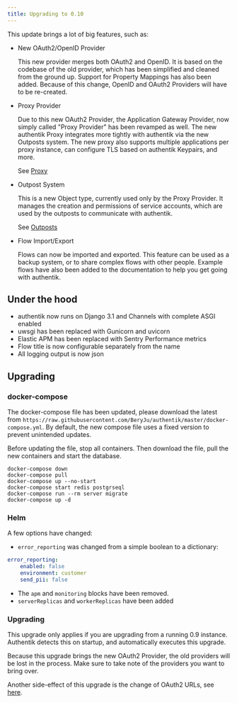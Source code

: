 ```yaml
---
title: Upgrading to 0.10
---
```


This update brings a lot of big features, such as:

-   New OAuth2/OpenID Provider

    This new provider merges both OAuth2 and OpenID. It is based on the codebase of the old provider, which has been simplified and cleaned from the ground up. Support for Property Mappings has also been added. Because of this change, OpenID and OAuth2 Providers will have to be re-created.

-   Proxy Provider

    Due to this new OAuth2 Provider, the Application Gateway Provider, now simply called "Proxy Provider" has been revamped as well. The new authentik Proxy integrates more tightly with authentik via the new Outposts system. The new proxy also supports multiple applications per proxy instance, can configure TLS based on authentik Keypairs, and more.

    See [Proxy](../providers/proxy.md)

-   Outpost System

    This is a new Object type, currently used only by the Proxy Provider. It manages the creation and permissions of service accounts, which are used by the outposts to communicate with authentik.

    See [Outposts](../outposts/outposts.md)

-   Flow Import/Export

    Flows can now be imported and exported. This feature can be used as a backup system, or to share complex flows with other people. Example flows have also been added to the documentation to help you get going with authentik.

## Under the hood

-   authentik now runs on Django 3.1 and Channels with complete ASGI enabled
-   uwsgi has been replaced with Gunicorn and uvicorn
-   Elastic APM has been replaced with Sentry Performance metrics
-   Flow title is now configurable separately from the name
-   All logging output is now json

## Upgrading

### docker-compose

The docker-compose file has been updated, please download the latest from `https://raw.githubusercontent.com/BeryJu/authentik/master/docker-compose.yml`.
By default, the new compose file uses a fixed version to prevent unintended updates.

Before updating the file, stop all containers. Then download the file, pull the new containers and start the database.

```
docker-compose down
docker-compose pull
docker-compose up --no-start
docker-compose start redis postgrseql
docker-compose run --rm server migrate
docker-compose up -d
```

### Helm

A few options have changed:

-   `error_reporting` was changed from a simple boolean to a dictionary:

```yaml
error_reporting:
    enabled: false
    environment: customer
    send_pii: false
```

-   The `apm` and `monitoring` blocks have been removed.
-   `serverReplicas` and `workerReplicas` have been added

### Upgrading

This upgrade only applies if you are upgrading from a running 0.9 instance. Authentik detects this on startup, and automatically executes this upgrade.

Because this upgrade brings the new OAuth2 Provider, the old providers will be lost in the process. Make sure to take note of the providers you want to bring over.

Another side-effect of this upgrade is the change of OAuth2 URLs, see [here](../providers/oauth2.md).
